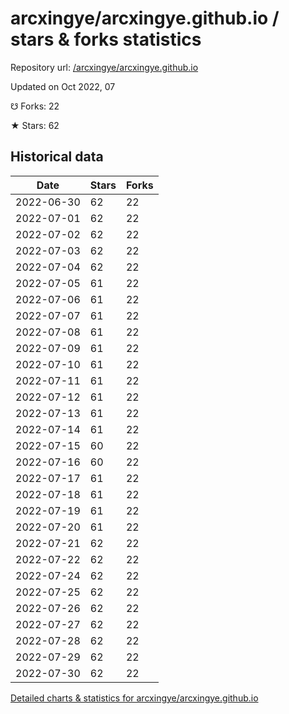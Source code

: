 # arcxingye/arcxingye.github.io / stars & forks statistics

Repository url: [/arcxingye/arcxingye.github.io](https://github.com/arcxingye/arcxingye.github.io)

Updated on Oct 2022, 07

☋ Forks: 22

★ Stars: 62

## Historical data
| Date | Stars | Forks |
|------|-------|-------|
| 2022-06-30 | 62 | 22 | 
| 2022-07-01 | 62 | 22 | 
| 2022-07-02 | 62 | 22 | 
| 2022-07-03 | 62 | 22 | 
| 2022-07-04 | 62 | 22 | 
| 2022-07-05 | 61 | 22 | 
| 2022-07-06 | 61 | 22 | 
| 2022-07-07 | 61 | 22 | 
| 2022-07-08 | 61 | 22 | 
| 2022-07-09 | 61 | 22 | 
| 2022-07-10 | 61 | 22 | 
| 2022-07-11 | 61 | 22 | 
| 2022-07-12 | 61 | 22 | 
| 2022-07-13 | 61 | 22 | 
| 2022-07-14 | 61 | 22 | 
| 2022-07-15 | 60 | 22 | 
| 2022-07-16 | 60 | 22 | 
| 2022-07-17 | 61 | 22 | 
| 2022-07-18 | 61 | 22 | 
| 2022-07-19 | 61 | 22 | 
| 2022-07-20 | 61 | 22 | 
| 2022-07-21 | 62 | 22 | 
| 2022-07-22 | 62 | 22 | 
| 2022-07-24 | 62 | 22 | 
| 2022-07-25 | 62 | 22 | 
| 2022-07-26 | 62 | 22 | 
| 2022-07-27 | 62 | 22 | 
| 2022-07-28 | 62 | 22 | 
| 2022-07-29 | 62 | 22 | 
| 2022-07-30 | 62 | 22 | 


[Detailed charts & statistics for arcxingye/arcxingye.github.io](https://reviewgithub.com/rep/arcxingye/arcxingye.github.io)
